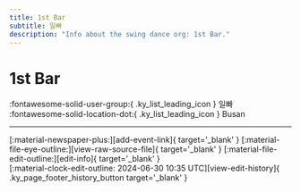 ```yaml
---
title: 1st Bar
subtitle: 일빠
description: "Info about the swing dance org: 1st Bar."
---
```


# 1st Bar

:fontawesome-solid-user-group:{ .ky_list_leading_icon } 일빠  
:fontawesome-solid-location-dot:{ .ky_list_leading_icon } Busan  


---

<div class="ky_page_footer" markdown>
<div class="ky_page_footer_trailing" markdown="span">
[:material-newspaper-plus:][add-event-link]{ target='_blank' }
[:material-file-eye-outline:][view-raw-source-file]{ target='_blank' }
[:material-file-edit-outline:][edit-info]{ target='_blank' }
</div>
<div class="ky_page_footer_leading" markdown="span">
[:material-clock-edit-outline: 2024-06-30 10:35 UTC][view-edit-history]{ .ky_page_footer_history_button target='_blank' }
</div>
</div>

[add-event-link]: https://github.com/swingdance/events/issues/new?assignees=&labels=add+event&projects=&template=02-add_entity.yml&title=%5Bkr%5D%20%3CName%3E&region=kr&province=Busan&city=Busan&org_id=1st-bar "Add Event"
[view-raw-source-file]: https://github.com/swingdance/orgs/blob/main/kr/1st-bar.json "View Raw Source File"
[edit-info]: https://github.com/swingdance/orgs/issues/new?assignees=&labels=update+org&projects=&template=03-update_entity.yml&title=%5Bkr%5D%201st%20Bar&region=kr&id=1st-bar&name=1st%20Bar "Edit Info"

[view-edit-history]: https://github.com/swingdance/orgs/commits/main/kr/1st-bar.json "View Edit History"
